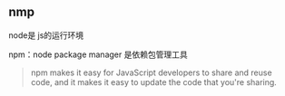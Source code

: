 ## nmp 

 node是 js的运行环境

npm：node package manager 是依赖包管理工具

> npm makes it easy for JavaScript developers to share and reuse code, and it makes it easy to update the code that you're sharing.